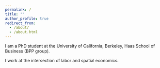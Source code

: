 ```yaml
---
permalink: /
title: ""
author_profile: true
redirect_from: 
  - /about/
  - /about.html
---
```

I am a PhD student at the University of California, Berkeley, Haas School of Business (BPP group).

I work at the intersection of labor and spatial economics.
